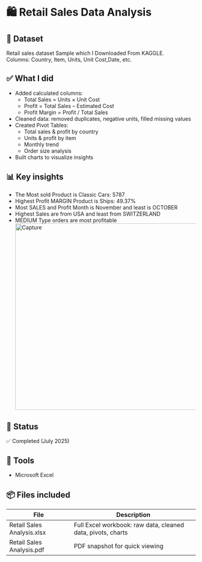 # 🛍️ Retail Sales Data Analysis

## 📂 Dataset
Retail sales dataset Sample which I Downloaded From KAGGLE.  
Columns: Country, Item, Units, Unit Cost,Date, etc.

## ✅ What I did
- Added calculated columns:
  - Total Sales = Units × Unit Cost
  - Profit = Total Sales – Estimated Cost
  - Profit Margin = Profit / Total Sales
- Cleaned data: removed duplicates, negative units, filled missing values
- Created Pivot Tables:
  - Total sales & profit by country
  - Units & profit by item
  - Monthly trend
  - Order size analysis
- Built charts to visualize insights

## 📊 Key insights
- The Most sold Product is Classic Cars: 5787
- Highest Profit MARGIN Product is Ships: 49.37%
- Most SALES and Profit Month is November and least is OCTOBER
- Highest Sales are from USA and least from SWITZERLAND
- MEDIUM Type orders are most profitable
  <img width="832" height="494" alt="Capture" src="https://github.com/user-attachments/assets/c1c26ecd-42ea-4c5a-aa94-ecb18f23a7da" />
## 📅 Status
✅ Completed (July 2025)

## 🧰 Tools

- Microsoft Excel

## 📦 Files included
| File | Description |
|--|--|
| Retail Sales Analysis.xlsx | Full Excel workbook: raw data, cleaned data, pivots, charts |
| Retail Sales Analysis.pdf | PDF snapshot for quick viewing |
